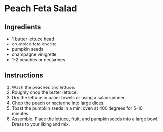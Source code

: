 # Peach Feta Salad

## Ingredients

+ 1 butter lettuce head
+ crumbled feta cheese
+ pumpkin seeds
+ champagne vinigrette
+ 1-2 peaches or nectarines

## Instructions

1. Wash the peaches and lettuce.
2. Roughly chop the butter lettuce.
3. Dry the lettuce in paper towels or using a salad spinner.
4. Chop the peach or nectarine into large dices.
5. Toast the pumpkin seeds in a mini oven at 400 degrees for 5-10 minutes.
6. Assemble. Place the lettuce, fruit, and pumpkin seeds into a large bowl. Dress to your liking and mix.
